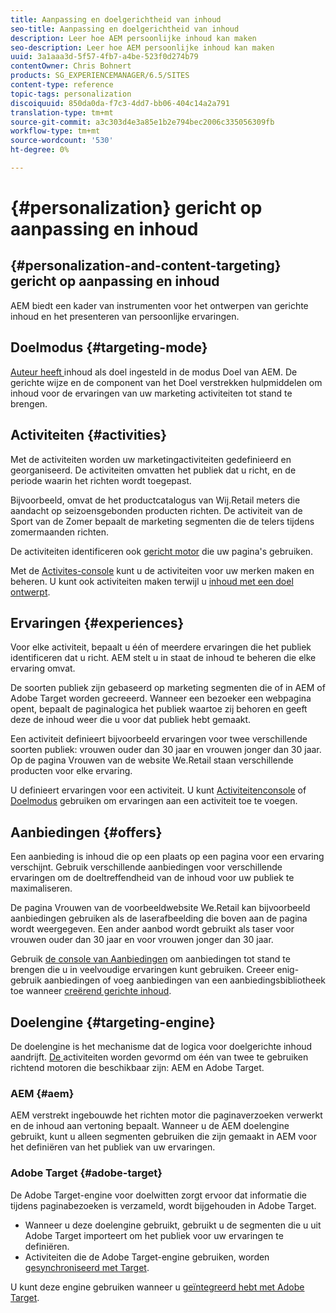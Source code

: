 ```yaml
---
title: Aanpassing en doelgerichtheid van inhoud
seo-title: Aanpassing en doelgerichtheid van inhoud
description: Leer hoe AEM persoonlijke inhoud kan maken
seo-description: Leer hoe AEM persoonlijke inhoud kan maken
uuid: 3a1aaa3d-5f57-4fb7-a4be-523f0d274b79
contentOwner: Chris Bohnert
products: SG_EXPERIENCEMANAGER/6.5/SITES
content-type: reference
topic-tags: personalization
discoiquuid: 850da0da-f7c3-4dd7-bb06-404c14a2a791
translation-type: tm+mt
source-git-commit: a3c303d4e3a85e1b2e794bec2006c335056309fb
workflow-type: tm+mt
source-wordcount: '530'
ht-degree: 0%

---
```



# {#personalization} gericht op aanpassing en inhoud

## {#personalization-and-content-targeting} gericht op aanpassing en inhoud

AEM biedt een kader van instrumenten voor het ontwerpen van gerichte inhoud en het presenteren van persoonlijke ervaringen.

## Doelmodus {#targeting-mode}

[Auteur heeft ](/help/sites-authoring/content-targeting-touch.md) inhoud als doel ingesteld in de modus Doel van AEM. De gerichte wijze en de component van het Doel verstrekken hulpmiddelen om inhoud voor de ervaringen van uw marketing activiteiten tot stand te brengen.

## Activiteiten {#activities}

Met de activiteiten worden uw marketingactiviteiten gedefinieerd en georganiseerd. De activiteiten omvatten het publiek dat u richt, en de periode waarin het richten wordt toegepast.

Bijvoorbeeld, omvat de het productcatalogus van Wij.Retail meters die aandacht op seizoensgebonden producten richten. De activiteit van de Sport van de Zomer bepaalt de marketing segmenten die de telers tijdens zomermaanden richten.

De activiteiten identificeren ook [gericht motor](/help/sites-authoring/personalization.md#targeting-engine) die uw pagina&#39;s gebruiken.

Met de [Activites-console](/help/sites-authoring/activitylib.md) kunt u de activiteiten voor uw merken maken en beheren. U kunt ook activiteiten maken terwijl u [inhoud met een doel ontwerpt](/help/sites-authoring/content-targeting-touch.md).

## Ervaringen {#experiences}

Voor elke activiteit, bepaalt u één of meerdere ervaringen die het publiek identificeren dat u richt. AEM stelt u in staat de inhoud te beheren die elke ervaring omvat.

De soorten publiek zijn gebaseerd op marketing segmenten die of in AEM of Adobe Target worden gecreeerd. Wanneer een bezoeker een webpagina opent, bepaalt de paginalogica het publiek waartoe zij behoren en geeft deze de inhoud weer die u voor dat publiek hebt gemaakt.

Een activiteit definieert bijvoorbeeld ervaringen voor twee verschillende soorten publiek: vrouwen ouder dan 30 jaar en vrouwen jonger dan 30 jaar. Op de pagina Vrouwen van de website We.Retail staan verschillende producten voor elke ervaring.

U definieert ervaringen voor een activiteit. U kunt [Activiteitenconsole](/help/sites-authoring/activitylib.md#adding-editing-an-activity-using-the-activities-console) of [Doelmodus](/help/sites-authoring/content-targeting-touch.md#adding-and-removing-experiences-using-targeting-mode) gebruiken om ervaringen aan een activiteit toe te voegen.

## Aanbiedingen {#offers}

Een aanbieding is inhoud die op een plaats op een pagina voor een ervaring verschijnt. Gebruik verschillende aanbiedingen voor verschillende ervaringen om de doeltreffendheid van de inhoud voor uw publiek te maximaliseren.

De pagina Vrouwen van de voorbeeldwebsite We.Retail kan bijvoorbeeld aanbiedingen gebruiken als de laserafbeelding die boven aan de pagina wordt weergegeven. Een ander aanbod wordt gebruikt als taser voor vrouwen ouder dan 30 jaar en voor vrouwen jonger dan 30 jaar.

Gebruik [de console van Aanbiedingen](/help/sites-authoring/offerlib.md) om aanbiedingen tot stand te brengen die u in veelvoudige ervaringen kunt gebruiken. Creeer enig-gebruik aanbiedingen of voeg aanbiedingen van een aanbiedingsbibliotheek toe wanneer [creërend gerichte inhoud](/help/sites-authoring/content-targeting-touch.md).

## Doelengine {#targeting-engine}

De doelengine is het mechanisme dat de logica voor doelgerichte inhoud aandrijft. [De ](/help/sites-authoring/activitylib.md) activiteiten worden gevormd om één van twee te gebruiken richtend motoren die beschikbaar zijn: AEM en Adobe Target.

### AEM {#aem}

AEM verstrekt ingebouwde het richten motor die paginaverzoeken verwerkt en de inhoud aan vertoning bepaalt. Wanneer u de AEM doelengine gebruikt, kunt u alleen segmenten gebruiken die zijn gemaakt in AEM voor het definiëren van het publiek van uw ervaringen.

### Adobe Target {#adobe-target}

De Adobe Target-engine voor doelwitten zorgt ervoor dat informatie die tijdens paginabezoeken is verzameld, wordt bijgehouden in Adobe Target.

* Wanneer u deze doelengine gebruikt, gebruikt u de segmenten die u uit Adobe Target importeert om het publiek voor uw ervaringen te definiëren.
* Activiteiten die de Adobe Target-engine gebruiken, worden [gesynchroniseerd met Target](/help/sites-authoring/activitylib.md#synchronizing-activities-with-adobe-target).

U kunt deze engine gebruiken wanneer u [geïntegreerd hebt met Adobe Target](/help/sites-administering/opt-in.md).
